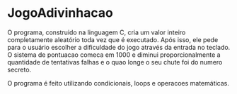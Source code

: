 # JogoAdivinhacao
O programa, construido na linguagem C, cria um valor inteiro completamente aleatório toda vez que é executado. Após isso, ele pede para o usuário escolher a dificuldade do jogo através da entrada no teclado.
O sistema de pontuacao comeca em 1000 e diminui proporcionalmente a quantidade de tentativas falhas e o quao longe o seu chute foi do numero secreto.

O programa é feito utilizando condicionais, loops e operacoes matemáticas.
